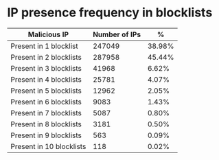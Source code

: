 # IP presence frequency in blocklists
| Malicious IP | Number of IPs | % |
|----|----|----|
| Present in 1 blocklist | 247049 | 38.98% |
| Present in 2 blocklists | 287958 | 45.44% |
| Present in 3 blocklists | 41968 | 6.62% |
| Present in 4 blocklists | 25781 | 4.07% |
| Present in 5 blocklists | 12962 | 2.05% |
| Present in 6 blocklists | 9083 | 1.43% |
| Present in 7 blocklists | 5087 | 0.80% |
| Present in 8 blocklists | 3181 | 0.50% |
| Present in 9 blocklists | 563 | 0.09% |
| Present in 10 blocklists | 118 | 0.02% |
